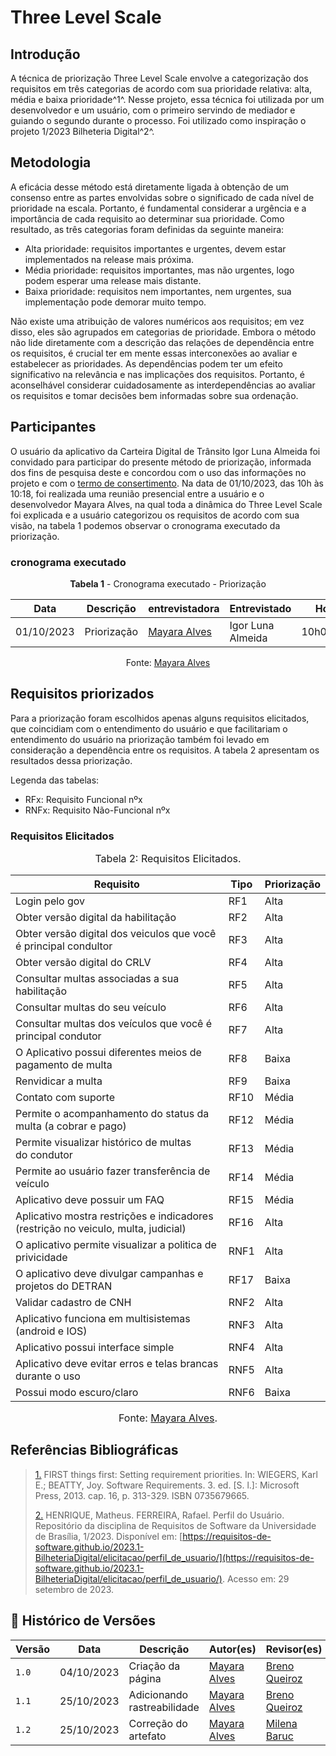 # Three Level Scale

## Introdução

A técnica de priorização Three Level Scale envolve a categorização dos requisitos em três categorias de acordo com sua prioridade 
relativa: alta, média e baixa prioridade^1^. Nesse projeto, essa técnica foi utilizada por um desenvolvedor e um usuário, com o primeiro servindo de mediador e guiando o 
segundo durante o processo. Foi utilizado como inspiração o projeto 1/2023 Bilheteria Digital^2^</a>.

## Metodologia

A eficácia desse método está diretamente ligada à obtenção de um consenso entre as partes envolvidas sobre o significado de cada nível de prioridade na escala. 
Portanto, é fundamental considerar a urgência e a importância de cada requisito ao determinar sua prioridade. Como resultado, as três categorias foram definidas da seguinte maneira:

* Alta prioridade: requisitos importantes e urgentes, devem estar implementados na release mais próxima.
* Média prioridade: requisitos importantes, mas não urgentes, logo podem esperar uma release mais distante.
* Baixa prioridade: requisitos nem importantes, nem urgentes, sua implementação pode demorar muito tempo.

Não existe uma atribuição de valores numéricos aos requisitos; em vez disso, eles são agrupados em categorias de prioridade. 
Embora o método não lide diretamente com a descrição das relações de dependência entre os requisitos, é crucial ter em mente essas interconexões ao avaliar e estabelecer as prioridades. 
As dependências podem ter um efeito significativo na relevância e nas implicações dos requisitos. 
Portanto, é aconselhável considerar cuidadosamente as interdependências ao avaliar os requisitos e tomar decisões bem informadas sobre sua ordenação.

## Participantes
O usuário da aplicativo da Carteira Digital de Trânsito Igor Luna Almeida foi convidado para participar do presente método de priorização, informada dos fins de pesquisa deste e concordou com o uso das informações no projeto e com o [termo de consertimento](https://github.com/Requisitos-de-Software/2023.2-Carteira_Digital_de_Transito/blob/main/docs/elicita%C3%A7%C3%A3o/Termo%20de%20Consentimento.pdf). Na data de 01/10/2023, das 10h às 10:18, foi realizada uma reunião presencial entre a usuário e o desenvolvedor Mayara Alves, 
na qual toda a dinâmica do Three Level Scale foi explicada e a usuário categorizou os requisitos de acordo com sua visão, na tabela 1 podemos observar o cronograma executado da priorização.

### cronograma executado 
<center>

**Tabela 1** - Cronograma executado - Priorização

| Data | Descrição | entrevistadora |  Entrevistado | Horário | Entrevista
| --- | ---------------------| ---------------------- |---------------------| ---------------------- | ---------------------------- |
| 01/10/2023| Priorização  | [Mayara Alves](https://github.com/Mayara-tech) | Igor Luna Almeida | 10h00/10:18  | Presencial 

Fonte: [Mayara Alves](https://github.com/Mayara-tech) 
</center>

## Requisitos priorizados

Para a priorização foram escolhidos apenas alguns requisitos elicitados, que coincidiam com o entendimento do usuário e que facilitariam o entendimento do usuário na priorização também foi levado em consideração a dependência entre os requisitos. A tabela 2 apresentam os resultados dessa priorização.

Legenda das tabelas: 

* RFx: Requisito Funcional nºx
* RNFx: Requisito Não-Funcional nºx

### Requisitos Elicitados 

<font size="3"><p style="text-align: center">Tabela 2: Requisitos Elicitados.</p> </font>

<center>


|Requisito| Tipo | Priorização 
|----|-----|-----|
|Login pelo gov  		|RF1 | Alta 
|Obter versão digital da habilitação 						|RF2 | Alta
|Obter versão digital dos veiculos que você é principal condultor 		|RF3 | Alta
|Obter versão digital do CRLV												            |RF4 | Alta
|Consultar multas associadas a sua habilitação					                        |RF5 | Alta
|Consultar multas do seu veículo								                        |RF6 | Alta
|Consultar multas dos veículos que você é principal condutor	                        |RF7 | Alta
|O Aplicativo possui diferentes meios de pagamento de multa		                        |RF8 | Baixa
|Renvidicar a multa																		|RF9 | Baixa
|Contato com suporte																	|RF10 | Média
|Permite o acompanhamento do status da multa (a cobrar e pago)						    |RF12 | Média
|Permite visualizar histórico de multas do condutor									    |RF13 | Média
|Permite ao usuário fazer transferência de veículo							            |RF14 | Média
|Aplicativo deve possuir um FAQ 														|RF15 | Média
|Aplicativo mostra restrições e indicadores (restrição no veiculo, multa, judicial) 	|RF16 | Alta
|O aplicativo permite visualizar a politica de privicidade								|RNF1 | Alta
|O aplicativo deve divulgar campanhas e projetos do DETRAN								|RF17 | Baixa
|Validar cadastro de CNH																|RNF2 | Alta
|Aplicativo funciona em multisistemas (android e IOS) 									|RNF3 | Alta
|Aplicativo possui interface simple 													|RNF4 | Alta
|Aplicativo deve evitar erros e telas brancas durante o uso 							|RNF5 | Alta
|Possui modo escuro/claro																|RNF6 | Baixa
</center>


<font size="3"><p style="text-align: center">Fonte: [Mayara Alves](https://github.com/Mayara-tech).</p></font>

## Referências Bibliográficas

> <a id="FTF1Ref" href="#FTF1">1.</a> FIRST things first: Setting requirement priorities. In: WIEGERS, Karl E.; BEATTY, Joy. Software Requirements. 3. ed. [S. l.]: Microsoft Press, 2013. cap. 16, p. 313-329. ISBN 0735679665.
> 
> <a id="FTF2Ref" href="#FTF2">2.</a> HENRIQUE, Matheus. FERREIRA, Rafael. Perfil do Usuário. Repositório da disciplina de Requisitos de Software da Universidade de Brasília, 1/2023. Disponível em: [https://requisitos-de-software.github.io/2023.1-BilheteriaDigital/elicitacao/perfil_de_usuario/](https://requisitos-de-software.github.io/2023.1-BilheteriaDigital/elicitacao/perfil_de_usuario/). Acesso em: 29 setembro de 2023.


## 📑 Histórico de Versões

| Versão  | Data | Descrição | Autor(es) | Revisor(es) |
| ---------- | -----  | ------ | ---------- | ---------- |
| `1.0` | 04/10/2023 | Criação da página | [Mayara Alves](https://github.com/Mayara-tech) | [Breno Queiroz](https://github.com/brenob6) |
| `1.1` | 25/10/2023 | Adicionando rastreabilidade | [Mayara Alves](https://github.com/Mayara-tech) | [Breno Queiroz](https://github.com/brenob6) |
| `1.2` | 25/10/2023 | Correção do artefato | [Mayara Alves](https://github.com/Mayara-tech) | [Milena Baruc](https://github.com/MilenaBaruc) |

 
